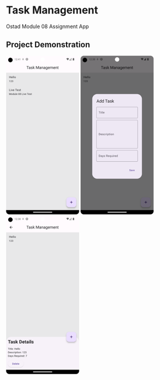 # Task Management

Ostad Module 08 Assignment App

## Project Demonstration
<img src = "screenshots/mainscreen.png" width ="200" /> <img src = "screenshots/task_add.png" width ="200" /> <img src = "screenshots/deletescreen.png" width ="200" />

